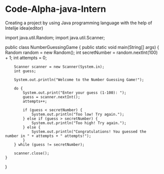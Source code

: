 # Code-Alpha-java-Intern
Creating a project by using Java programming language with the help of Intelije idea(editor)

import java.util.Random;
import java.util.Scanner;

public class NumberGuessingGame {
    public static void main(String[] args) {
        Random random = new Random();
        int secretNumber = random.nextInt(100) + 1;
        int attempts = 0;

        Scanner scanner = new Scanner(System.in);
        int guess;

        System.out.println("Welcome to the Number Guessing Game!");

        do {
            System.out.print("Enter your guess (1-100): ");
            guess = scanner.nextInt();
            attempts++;

            if (guess < secretNumber) {
                System.out.println("Too low! Try again.");
            } else if (guess > secretNumber) {
                System.out.println("Too high! Try again.");
            } else {
                System.out.println("Congratulations! You guessed the number in " + attempts + " attempts!");
            }
        } while (guess != secretNumber);

        scanner.close();
    }
}
